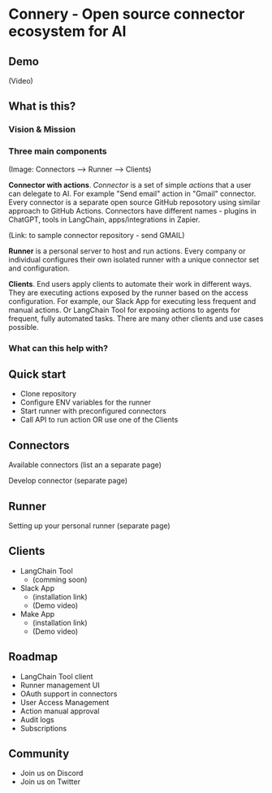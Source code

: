 # Connery - Open source connector ecosystem for AI

## Demo

(Video)

## What is this?

### Vision & Mission

### Three main components

(Image: Connectors --> Runner --> Clients)

**Connector with actions**. *Connector* is a set of simple *actions* that a user can delegate to AI. For example "Send email" action in "Gmail" connector. Every connector is a separate open source GitHub reposotory using similar approach to GitHub Actions. Connectors have different names - plugins in ChatGPT, tools in LangChain, apps/integrations in Zapier. 

(Link: to sample connector repository - send GMAIL)

**Runner** is a personal server to host and run actions. Every company or individual configures their own isolated runner with a unique connector set and configuration.

**Clients**. End users apply clients to automate their work in different ways. They are executing actions exposed by the runner based on the access configuration. For example, our Slack App for executing less frequent and manual actions. Or LangChain Tool for exposing actions to agents for frequent, fully automated tasks. There are many other clients and use cases possible.

### What can this help with?

## Quick start

- Clone repository
- Configure ENV variables for the runner
- Start runner with preconfigured connectors
- Call API to run action OR use one of the Clients

## Connectors

Available connectors 
(list an a separate page)

Develop connector 
(separate page)

## Runner
Setting up your personal runner
(separate page)

## Clients

- LangChain Tool
    - (comming soon)
- Slack App
    - (installation link)
    - (Demo video)
- Make App
    - (installation link)
    - (Demo video)

## Roadmap

- LangChain Tool client
- Runner management UI
- OAuth support in connectors
- User Access Management
- Action manual approval
- Audit logs
- Subscriptions

## Community

- Join us on Discord
- Join us on Twitter
